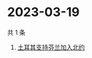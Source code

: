 # 2023-03-19

共 1 条

<!-- BEGIN -->
<!-- 最后更新时间 Sun Mar 19 2023 07:07:25 GMT+0800 (China Standard Time) -->

1. [土耳其支持芬兰加入北约](https://www.zhihu.com/search?q=土耳其支持芬兰加入北约)

<!-- END -->
